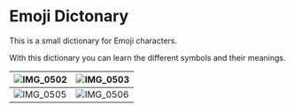 # Emoji Dictonary

This is a small dictionary for Emoji characters. 

With this dictionary you can learn the different symbols and their meanings. 

| ![IMG_0502](Screens/IMG_0502.png) | ![IMG_0503](Screens/IMG_0503.png) |
| --------------------------------- | --------------------------------- |
| ![IMG_0505](Screens/IMG_0505.png) | ![IMG_0506](Screens/IMG_0506.png) |













